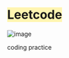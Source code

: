 # <span style="background-color:#fff5b1"> Leetcode </span>

![image](https://github.com/minkyunglee1012/Leetcode/assets/156975194/5b0aae5e-e385-40ed-b083-d3f245191a0a)



coding practice


